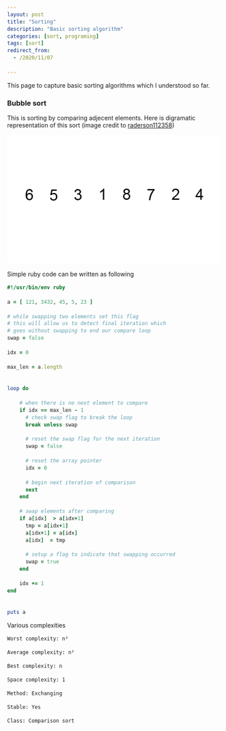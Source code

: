```yaml
---
layout: post
title: "Sorting"
description: "Basic sorting algorithm"
categories: [sort, programing]
tags: [sort]
redirect_from:
  - /2020/11/07

---
```




This page to capture basic sorting algorithms which I understood so far.



### Bubble sort

This is sorting by comparing adjecent elements. Here is digramatic representation of this sort  (image credit to [raderson112358](https://randerson112358.medium.com/sorting-algorithms-6005e9ddd8c0))

![bubble sort](https://github.com/valmikroy/learnings.github.io/blob/master/_posts/images/2020-11-07-sorting/bubble_sort.gif?raw=true)





Simple ruby code can be written as following 

```ruby
#!/usr/bin/env ruby

a = [ 121, 3432, 45, 5, 23 ]

# while swapping two elements set this flag
# this will allow us to detect final iteration which
# goes without swapping to end our compare loop
swap = false

idx = 0

max_len = a.length 


loop do 
    
    # when there is no next element to compare
    if idx == max_len - 1
      # check swap flag to break the loop
      break unless swap  
      
      # reset the swap flag for the next iteration
      swap = false  
      
      # reset the array pointer 
      idx = 0  
      
      # begin next iteration of comparison
      next  
    end

    # swap elements after comparing
    if a[idx]  > a[idx+1]  
      tmp = a[idx+1]  
      a[idx+1] = a[idx] 
      a[idx]  = tmp
      
      # setup a flag to indicate that swapping occurred 
      swap = true
    end

    idx += 1
end
    

puts a
```



Various complexities 

```
Worst complexity: n²

Average complexity: n²

Best complexity: n

Space complexity: 1

Method: Exchanging

Stable: Yes

Class: Comparison sort
```







